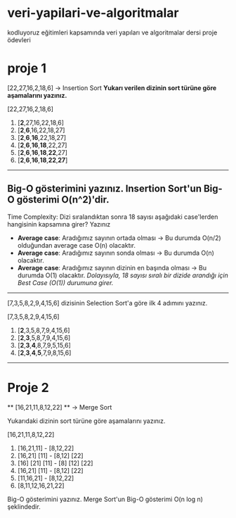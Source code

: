 # veri-yapilari-ve-algoritmalar
kodluyoruz eğitimleri kapsamında veri yapıları ve algoritmalar dersi proje ödevleri

# proje 1 
[22,27,16,2,18,6] -> Insertion Sort 
**Yukarı verilen dizinin sort türüne göre aşamalarını yazınız.**

[22,27,16,2,18,6]
1. [**2**,27,16,22,18,6]
2. [**2**,**6**,16,22,18,27]
3. [**2**,**6**,**16**,22,18,27]
4. [**2**,**6**,**16**,**18**,22,27]
5. [**2**,**6**,**16**,**18**,**22**,27]
6. [**2**,**6**,**16**,**18**,**22**,**27**]

---
Big-O gösterimini yazınız. 
Insertion Sort'un Big-O gösterimi O(n^2)'dir.
---
Time Complexity: Dizi sıralandıktan sonra 18 sayısı aşağıdaki case'lerden hangisinin kapsamına girer? Yazınız
- **Average case**: Aradığımız sayının ortada olması -> Bu durumda O(n/2) olduğundan average case O(n) olacaktır.
- **Average case**: Aradığımız sayının sonda olması -> Bu durumda O(n) olacaktır.
- **Average case**: Aradığımız sayının dizinin en başında olması -> Bu durumda O(1) olacaktır.
*Dolayısıyla, 18 sayısı sıralı bir dizide arandığı için Best Case (O(1)) durumuna girer.*

---
 [7,3,5,8,2,9,4,15,6] dizisinin Selection Sort'a göre ilk 4 adımını yazınız.

[7,3,5,8,2,9,4,15,6] 
1. [**2**,3,5,8,7,9,4,15,6] 
2. [**2**,**3**,5,8,7,9,4,15,6] 
3. [**2**,**3**,**4**,8,7,9,5,15,6]
4. [**2**,**3**,**4**,**5**,7,9,8,15,6]

---
# Proje 2 
** [16,21,11,8,12,22] ** -> Merge Sort

Yukarıdaki dizinin sort türüne göre aşamalarını yazınız.

[16,21,11,8,12,22]
1. [16,21,11] - [8,12,22]
2. [16,21] [11] - [8,12] [22]
3. [16] [21] [11] - [8] [12] [22]
4. [16,21] [11] - [8,12] [22]
5. [11,16,21] - [8,12,22]
6. [8,11,12,16,21,22]

Big-O gösterimini yazınız.
Merge Sort'un Big-O gösterimi O(n log n) şeklindedir.